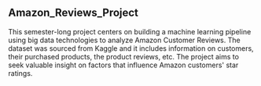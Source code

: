 ## Amazon_Reviews_Project
This semester-long project centers on building a machine learning pipeline using big data technologies to analyze Amazon Customer Reviews. The dataset was sourced from Kaggle and it includes information on customers, their purchased products, the product reviews, etc. The project aims to seek valuable insight on factors that influence Amazon customers' star ratings.
